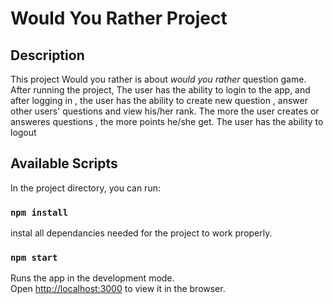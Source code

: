 # Would You Rather Project

## Description

This project Would you rather is about *would you rather* question game.
After running the project, The user has the ability to login to the app, and after logging in , the user has the ability to create new question , answer other users' questions and view his/her rank.
The more the user creates or answeres questions , the more points he/she get.
The user has the ability to logout

## Available Scripts

In the project directory, you can run:

### `npm install`

instal all dependancies needed for the project to work properly.

### `npm start`

Runs the app in the development mode.\
Open [http://localhost:3000](http://localhost:3000) to view it in the browser.

